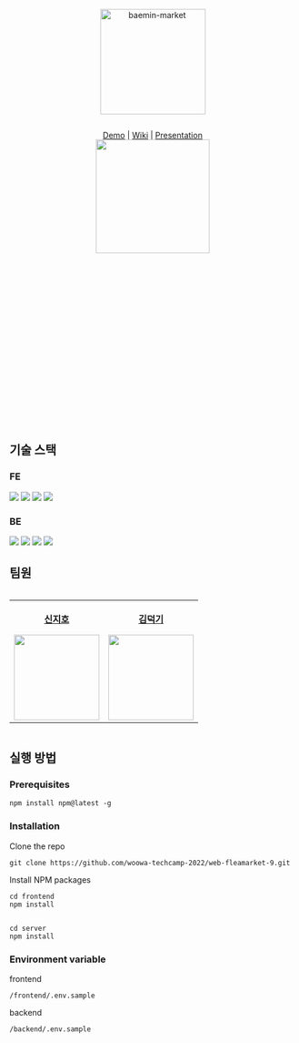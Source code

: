 <div style="display:flex; flex-direction: column; justify-content:center; align-items: center; height: 200px;">
  <p align="center">
    <img width="185" alt="baemin-market" src="https://user-images.githubusercontent.com/60956392/187142708-1cc22b34-dc71-4559-8848-5b93d890050f.png">
  </p>
  <p align="center">
    <a href="https://baemin-market.com">Demo</a>
    |
    <a href="https://github.com/woowa-techcamp-2022/web-fleemarket-04/wiki/">Wiki</a>
    |
    <a href="https://drive.google.com/file/d/1-mz_EyvUKrQPTggFQL54CnSXXplBCkSo/view?usp=sharing">Presentation</a>
  </p>
</div>

<div style="height: 500px;">
<p align="center">
  <img width="200" src="https://user-images.githubusercontent.com/60956392/187144294-87ac0e64-db3b-4660-b2a6-a9042c74c4e9.png">
</p>
</div>

## 기술 스택

### FE

<img src="https://img.shields.io/badge/TypeScript-007ACC?style=for-the-badge&logo=typescript&logoColor=white">
<img src="https://img.shields.io/badge/React-20232A?style=for-the-badge&logo=react&logoColor=61DAFB">
<img src="https://img.shields.io/badge/reactquery-FF4154?style=for-the-badge&logo=reactquery&logoColor=white"/>
<img src="https://img.shields.io/badge/styled--components-DB7093?style=for-the-badge&logo=styled-components&logoColor=white">

### BE

<img src="https://img.shields.io/badge/MySQL-00000F?style=for-the-badge&logo=mysql&logoColor=white">
<img src="https://img.shields.io/badge/nestjs-%23E0234E.svg?style=for-the-badge&logo=nestjs&logoColor=white">
<img src="https://img.shields.io/badge/Amazon_AWS-232F3E?style=for-the-badge&logo=amazon-aws&logoColor=white">
<img src="https://img.shields.io/badge/nginx-009639?style=for-the-badge&logo=nginx&logoColor=white">

## 팀원

<div style="display:flex; justify-content:center; align-items: center">
  <table align="center">
    <th>
      <a href="https://github.com/Zih0">
        <p>신지호</p>
        <img src="https://github.com/Zih0.png" width="150px" />
      </a>
    </th>
    <th>
      <a href="https://github.com/deok2kim">
        <p>김덕기</p>
        <img src="https://github.com/deok2kim.png" width="150px" />
      </a>
    </th>
  </table>
</div>

## 실행 방법

### Prerequisites

```
npm install npm@latest -g
```

### Installation

Clone the repo

```
git clone https://github.com/woowa-techcamp-2022/web-fleamarket-9.git
```

Install NPM packages

```
cd frontend
npm install


cd server
npm install
```

### Environment variable

frontend

```
/frontend/.env.sample
```

backend

```
/backend/.env.sample
```
